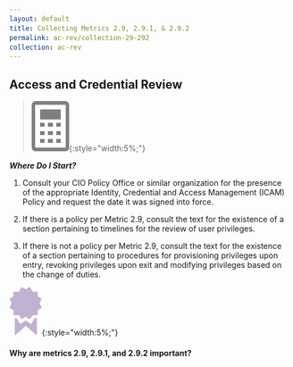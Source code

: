 ```yaml
---
layout: default
title: Collecting Metrics 2.9, 2.9.1, & 2.9.2
permalink: ac-rev/collection-29-292
collection: ac-rev
---
```

## Access and Credential Review
>![Calculator logo](../img/calc.png){:style="width:5%;"}

**_Where Do I Start?_**

1. Consult your CIO Policy Office or similar organization for the presence of the appropriate Identity, Credential and Access Management (ICAM) Policy and request the date it was signed into force.  

2. If there is a policy per Metric 2.9, consult the text for the existence of a section pertaining to timelines for the review of user privileges.

3. If there is not a policy per Metric 2.9, consult the text for the existence of a section pertaining to procedures for provisioning privileges upon entry, revoking privileges upon exit and modifying privileges based on the change of duties.

![ribbon logo](../img/ribbon.png){:style="width:5%;"}
<div class="usa-alert usa-alert-info">
  <div class="usa-alert-body">
    <p class="usa-alert-text"><H4>Why are metrics 2.9, 2.9.1, and 2.9.2 important?</H4>
